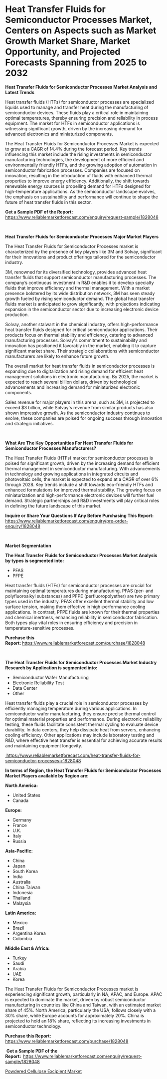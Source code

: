 <p><h1>Heat Transfer Fluids for Semiconductor Processes Market, Centers on Aspects such as Market Growth Market Share, Market Opportunity, and Projected Forecasts Spanning from 2025 to 2032</h1></p><p><strong>Heat Transfer Fluids for Semiconductor Processes Market Analysis and Latest Trends</strong></p>
<p><p>Heat transfer fluids (HTFs) for semiconductor processes are specialized liquids used to manage and transfer heat during the manufacturing of semiconductor devices. These fluids play a critical role in maintaining optimal temperatures, thereby ensuring precision and reliability in process equipment. The market for HTFs in semiconductor applications is witnessing significant growth, driven by the increasing demand for advanced electronics and miniaturized components.</p><p>The Heat Transfer Fluids for Semiconductor Processes Market is expected to grow at a CAGR of 14.4% during the forecast period. Key trends influencing this market include the rising investments in semiconductor manufacturing technologies, the development of more efficient and environmentally friendly HTFs, and the growing adoption of automation in semiconductor fabrication processes. Companies are focused on innovation, resulting in the introduction of fluids with enhanced thermal properties to improve energy efficiency. Additionally, the shift towards renewable energy sources is propelling demand for HTFs designed for high-temperature applications. As the semiconductor landscape evolves, the emphasis on sustainability and performance will continue to shape the future of heat transfer fluids in this sector.</p></p>
<p><strong>Get a Sample PDF of the Report:&nbsp;</strong> <a href="https://www.reliablemarketforecast.com/enquiry/request-sample/1828048?utm_campaign=1110&utm_medium=2&utm_source=Github&utm_content=ia&utm_term=03022025&utm_id=heat-transfer-fluids-for-semiconductor-processes">https://www.reliablemarketforecast.com/enquiry/request-sample/1828048</a></p>
<p>&nbsp;</p>
<p><strong>Heat Transfer Fluids for Semiconductor Processes Major Market Players</strong></p>
<p><p>The Heat Transfer Fluids for Semiconductor Processes market is characterized by the presence of key players like 3M and Solvay, significant for their innovations and product offerings tailored for the semiconductor industry.</p><p>3M, renowned for its diversified technology, provides advanced heat transfer fluids that support semiconductor manufacturing processes. The company’s continuous investment in R&D enables it to develop specialty fluids that improve efficiency and thermal management. With a market presence bolstered by its wide distribution network, 3M has seen steady growth fueled by rising semiconductor demand. The global heat transfer fluids market is anticipated to grow significantly, with projections indicating expansion in the semiconductor sector due to increasing electronic device production.</p><p>Solvay, another stalwart in the chemical industry, offers high-performance heat transfer fluids designed for critical semiconductor applications. Their products focus on thermal stability and efficiency, catering to advanced manufacturing processes. Solvay's commitment to sustainability and innovation has positioned it favorably in the market, enabling it to capture significant market share. Their strategic collaborations with semiconductor manufacturers are likely to enhance future growth.</p><p>The overall market for heat transfer fluids in semiconductor processes is expanding due to digitalization and rising demand for efficient heat management solutions in electronic manufacturing. By 2025, the market is expected to reach several billion dollars, driven by technological advancements and increasing demand for miniaturized electronic components.</p><p>Sales revenue for major players in this arena, such as 3M, is projected to exceed $3 billion, while Solvay's revenue from similar products has also shown impressive growth. As the semiconductor industry continues to evolve, these companies are poised for ongoing success through innovation and strategic initiatives.</p></p>
<p>&nbsp;</p>
<p><strong>What Are The Key Opportunities For Heat Transfer Fluids for Semiconductor Processes Manufacturers?</strong></p>
<p><p>The Heat Transfer Fluids (HTFs) market for semiconductor processes is poised for significant growth, driven by the increasing demand for efficient thermal management in semiconductor manufacturing. With advancements in technology and growing applications in integrated circuits and photovoltaic cells, the market is expected to expand at a CAGR of over 6% through 2028. Key trends include a shift towards eco-friendly HTFs and enhanced formulations for improved thermal stability. The growing focus on miniaturization and high-performance electronic devices will further fuel demand. Strategic partnerships and R&D investments will play critical roles in defining the future landscape of this market.</p></p>
<p><strong>Inquire or Share Your Questions If Any Before Purchasing This Report:</strong> <a href="https://www.reliablemarketforecast.com/enquiry/pre-order-enquiry/1828048?utm_campaign=1110&utm_medium=2&utm_source=Github&utm_content=ia&utm_term=03022025&utm_id=heat-transfer-fluids-for-semiconductor-processes">https://www.reliablemarketforecast.com/enquiry/pre-order-enquiry/1828048</a></p>
<p>&nbsp;</p>
<p><strong>Market Segmentation</strong></p>
<p><strong>The Heat Transfer Fluids for Semiconductor Processes Market Analysis by types is segmented into:</strong></p>
<p><ul><li>PFAS</li><li>PFPE</li></ul></p>
<p><p>Heat transfer fluids (HTFs) for semiconductor processes are crucial for maintaining optimal temperatures during manufacturing. PFAS (per- and polyfluoroalkyl substances) and PFPE (perfluoropolyether) are two primary types used in the industry. PFAS offer excellent thermal stability and low surface tension, making them effective in high-performance cooling applications. In contrast, PFPE fluids are known for their thermal properties and chemical inertness, enhancing reliability in semiconductor fabrication. Both types play vital roles in ensuring efficiency and precision in temperature-sensitive processes.</p></p>
<p><strong>Purchase this Report:&nbsp;</strong><a href="https://www.reliablemarketforecast.com/purchase/1828048?utm_campaign=1110&utm_medium=2&utm_source=Github&utm_content=ia&utm_term=03022025&utm_id=heat-transfer-fluids-for-semiconductor-processes">https://www.reliablemarketforecast.com/purchase/1828048</a></p>
<p>&nbsp;</p>
<p><strong>The Heat Transfer Fluids for Semiconductor Processes Market Industry Research by Application is segmented into:</strong></p>
<p><ul><li>Semiconductor Wafer Manufacturing</li><li>Electronic Reliability Test</li><li>Data Center</li><li>Other</li></ul></p>
<p><p>Heat transfer fluids play a crucial role in semiconductor processes by efficiently managing temperature during various applications. In semiconductor wafer manufacturing, they ensure precise thermal control for optimal material properties and performance. During electronic reliability testing, these fluids facilitate consistent thermal cycling to evaluate device durability. In data centers, they help dissipate heat from servers, enhancing cooling efficiency. Other applications may include laboratory testing and R&D, where effective heat transfer is essential for achieving accurate results and maintaining equipment longevity.</p></p>
<p><a href="https://www.reliablemarketforecast.com/heat-transfer-fluids-for-semiconductor-processes-r1828048?utm_campaign=1110&utm_medium=2&utm_source=Github&utm_content=ia&utm_term=03022025&utm_id=heat-transfer-fluids-for-semiconductor-processes">&nbsp;https://www.reliablemarketforecast.com/heat-transfer-fluids-for-semiconductor-processes-r1828048</a></p>
<p><strong>In terms of Region, the Heat Transfer Fluids for Semiconductor Processes Market Players available by Region are:</strong></p>
<p>
    <p> <strong> North America: </strong>
        <ul>
            <li>United States</li>
            <li>Canada</li>
        </ul>
        </p> 
    <p> <strong> Europe: </strong>
        <ul>
            <li>Germany</li>
            <li>France</li>
            <li>U.K.</li>
            <li>Italy</li>
            <li>Russia</li>
        </ul>
        </p> 
    <p> <strong> Asia-Pacific: </strong>
        <ul>
            <li>China</li>
            <li>Japan</li>
            <li>South Korea</li>
            <li>India</li>
            <li>Australia</li>
            <li>China Taiwan</li>
            <li>Indonesia</li>
            <li>Thailand</li>
            <li>Malaysia</li>
        </ul>
        </p> 
    <p> <strong> Latin America: </strong>
        <ul>
            <li>Mexico</li>
            <li>Brazil</li>
            <li>Argentina Korea</li>
            <li>Colombia</li>
        </ul>
        </p> 
    <p> <strong> Middle East & Africa: </strong>
        <ul>
            <li>Turkey</li>
            <li>Saudi</li>
            <li>Arabia</li>
            <li>UAE</li>
            <li>Korea</li>
        </ul>
    </p>
    </p>
<p><p>The Heat Transfer Fluids for Semiconductor Processes market is experiencing significant growth, particularly in NA, APAC, and Europe. APAC is expected to dominate the market, driven by robust semiconductor manufacturing in countries like China and Taiwan, with an estimated market share of 45%. North America, particularly the USA, follows closely with a 30% share, while Europe accounts for approximately 20%. China is projected to hold an 18% share, reflecting its increasing investments in semiconductor technology.</p></p>
<p><strong>Purchase this Report: </strong><a href="https://www.reliablemarketforecast.com/purchase/1828048?utm_campaign=1110&utm_medium=2&utm_source=Github&utm_content=ia&utm_term=03022025&utm_id=heat-transfer-fluids-for-semiconductor-processes">https://www.reliablemarketforecast.com/purchase/1828048</a></p>
<p>&nbsp;<strong>Get a Sample PDF of the Report:&nbsp;&nbsp;</strong><a href="https://www.reliablemarketforecast.com/enquiry/request-sample/1828048?utm_campaign=1110&utm_medium=2&utm_source=Github&utm_content=ia&utm_term=03022025&utm_id=heat-transfer-fluids-for-semiconductor-processes">https://www.reliablemarketforecast.com/enquiry/request-sample/1828048</a></p>
<p><strong></strong></p>
<p><p><a href="https://github.com/WillieWoodard/Market-Research-Report-List-7/blob/main/powdered-cellulose-excipient-market.md?utm_campaign=1110&utm_medium=2&utm_source=Github&utm_content=ia&utm_term=03022025&utm_id=heat-transfer-fluids-for-semiconductor-processes">Powdered Cellulose Excipient Market</a></p></p>